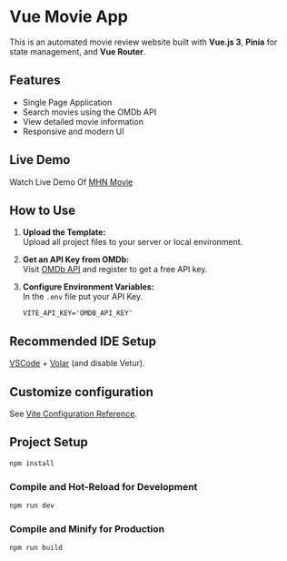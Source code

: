 # Vue Movie App

This is an automated movie review website built with **Vue.js 3**, **Pinia** for state management, and **Vue Router**.

## Features

- Single Page Application
- Search movies using the OMDb API
- View detailed movie information
- Responsive and modern UI

## Live Demo

Watch Live Demo Of [MHN Movie](https://mehedihasannipo.com/portfolio/mhn-movie/)

## How to Use

1. **Upload the Template:**  
   Upload all project files to your server or local environment.

2. **Get an API Key from OMDb:**  
   Visit [OMDb API](https://www.omdbapi.com/apikey.aspx) and register to get a free API key.

3. **Configure Environment Variables:**  
   In the `.env` file put your API Key.

   ```env
   VITE_API_KEY='OMDB_API_KEY'

## Recommended IDE Setup

[VSCode](https://code.visualstudio.com/) + [Volar](https://marketplace.visualstudio.com/items?itemName=Vue.volar) (and disable Vetur).

## Customize configuration

See [Vite Configuration Reference](https://vite.dev/config/).

## Project Setup

```sh
npm install
```

### Compile and Hot-Reload for Development

```sh
npm run dev
```

### Compile and Minify for Production

```sh
npm run build
```
